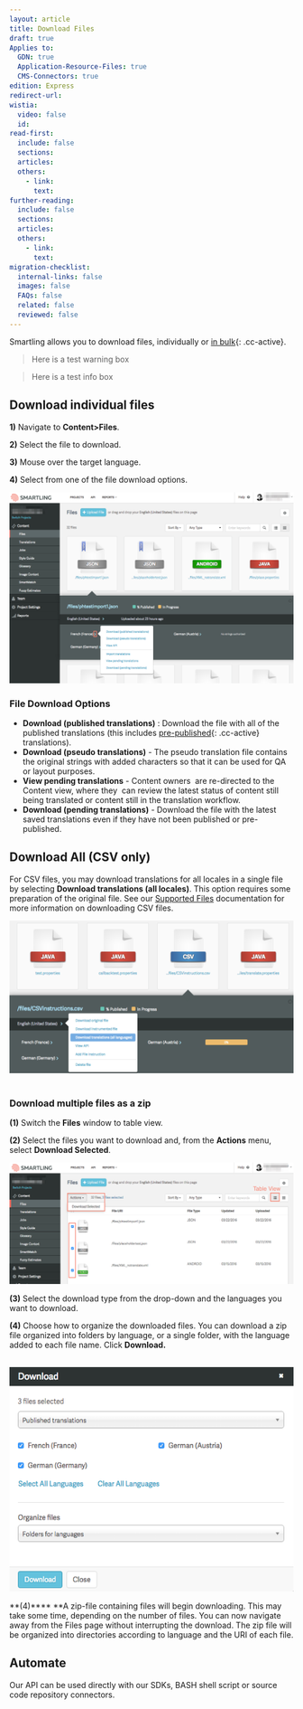 ```yaml
---
layout: article
title: Download Files
draft: true
Applies to:
  GDN: true
  Application-Resource-Files: true
  CMS-Connectors: true
edition: Express
redirect-url:
wistia:
  video: false
  id:
read-first:
  include: false
  sections:
  articles:
  others:
    - link:
      text:
further-reading:
  include: false
  sections:
  articles:
  others:
    - link:
      text:
migration-checklist:
  internal-links: false
  images: false
  FAQs: false
  related: false
  reviewed: false
---
```



Smartling allows you to download files, individually or [in bulk](){: .cc-active}.

> Here is a test warning box

> Here is a test info box

## Download individual files

**1)** Navigate to **Content&gt;Files**.

**2)** Select the file to download.

**3)** Mouse over the target language.

**4)** Select from one of the file download options.

![](/uploads/versions/smartling___manage_files---x----1237-830x---.png)

### File Download Options

* **Download (published translations)** : Download the file with all of the published translations (this includes [pre-published](){: .cc-active} translations).
* **Download (pseudo translations)** - The pseudo translation file contains the original strings with added characters so that it can be used for QA or layout purposes.
* **View pending translations** - Content owners&nbsp; are re-directed to the Content view, where they&nbsp; can review the latest status of content still being translated or content still in the translation workflow.
* **Download (pending translations)** - Download the file with the latest saved translations even if they have not been published or pre-published.


## Download All (CSV only)

For CSV files, you may download translations for all locales in a single file by selecting&nbsp;**Download translations (all locales)**. This option requires some preparation of the original file. See our [Supported Files](https://docs.smartling.com/display/docs/Supported+File+Types#SupportedFileTypes-csv) documentation for more information on downloading CSV files.

![](/uploads/versions/smartling___manage_files-1---x----1012-542x---.png)&nbsp;

### Download multiple files as a zip

**(1)**&nbsp;Switch the&nbsp;**Files** window to table view.

**(2)** Select the files you want to download and, from the&nbsp;**Actions** menu, select&nbsp;**Download Selected**.

![](/uploads/versions/smartling___manage_files-2---x----1245-532x---.png)

**(3)** Select the download type from the drop-down and the languages you want to download.

**(4)**&nbsp;Choose how to organize the downloaded files. You can download a zip file organized into folders by language, or a single folder, with the language added to each file name. Click&nbsp;**Download.**

&nbsp;![](/uploads/versions/smartling___manage_files-4---x----574-452x---.png)

**(4)****&nbsp;**A zip-file containing files will begin downloading. This may take some time, depending on the number of files. You can now navigate away from the Files page without interrupting the download. The zip file will be organized into directories according to language and the URI of each file.

## Automate

Our API can be used directly with our SDKs, BASH shell script or source code repository connectors.